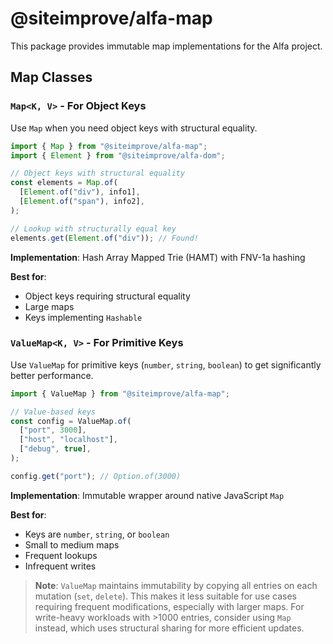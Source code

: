 # @siteimprove/alfa-map

This package provides immutable map implementations for the Alfa project.

## Map Classes

### `Map<K, V>` - For Object Keys

Use `Map` when you need object keys with structural equality.

```typescript
import { Map } from "@siteimprove/alfa-map";
import { Element } from "@siteimprove/alfa-dom";

// Object keys with structural equality
const elements = Map.of(
  [Element.of("div"), info1],
  [Element.of("span"), info2],
);

// Lookup with structurally equal key
elements.get(Element.of("div")); // Found!
```

**Implementation**: Hash Array Mapped Trie (HAMT) with FNV-1a hashing

**Best for**:

- Object keys requiring structural equality
- Large maps
- Keys implementing `Hashable`

### `ValueMap<K, V>` - For Primitive Keys

Use `ValueMap` for primitive keys (`number`, `string`, `boolean`) to get significantly better performance.

```typescript
import { ValueMap } from "@siteimprove/alfa-map";

// Value-based keys
const config = ValueMap.of(
  ["port", 3000],
  ["host", "localhost"],
  ["debug", true],
);

config.get("port"); // Option.of(3000)
```

**Implementation**: Immutable wrapper around native JavaScript `Map`

**Best for**:

- Keys are `number`, `string`, or `boolean`
- Small to medium maps
- Frequent lookups
- Infrequent writes

> **Note**: `ValueMap` maintains immutability by copying all entries on each mutation (`set`, `delete`). This makes it less suitable for use cases requiring frequent modifications, especially with larger maps. For write-heavy workloads with >1000 entries, consider using `Map` instead, which uses structural sharing for more efficient updates.
